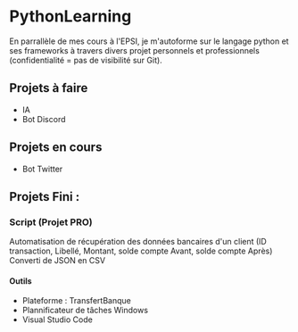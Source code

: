 # PythonLearning

En parrallèle de mes cours à l'EPSI, je m'autoforme sur le langage python et ses frameworks à travers divers projet personnels et professionnels (confidentialité = pas de visibilité sur Git). 

## Projets à faire 

- IA 
- Bot Discord 

## Projets en cours 

- Bot Twitter 

## Projets Fini :

### Script (Projet PRO) 
Automatisation de récupération des données bancaires d'un client (ID transaction, Libellé, Montant, solde compte Avant, solde compte Après)
Converti de JSON en CSV  

#### Outils 
- Plateforme : TransfertBanque 
- Plannificateur de tâches Windows 
- Visual Studio Code
